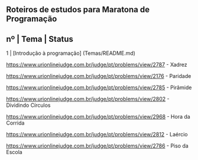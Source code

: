 ## Roteiros de estudos para Maratona de Programação

nº | Tema                              | Status
----------------------------------------------
1  | [Introdução à programação] (Temas/README.md)



https://www.urionlinejudge.com.br/judge/pt/problems/view/2787 - Xadrez

https://www.urionlinejudge.com.br/judge/pt/problems/view/2176 - Paridade

https://www.urionlinejudge.com.br/judge/pt/problems/view/2785 - Pirâmide

https://www.urionlinejudge.com.br/judge/pt/problems/view/2802 - Dividindo Círculos

https://www.urionlinejudge.com.br/judge/pt/problems/view/2968 - Hora da Corrida

https://www.urionlinejudge.com.br/judge/pt/problems/view/2812 - Laércio

https://www.urionlinejudge.com.br/judge/pt/problems/view/2786 - Piso da Escola